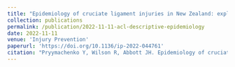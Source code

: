 ```yaml
---
title: "Epidemiology of cruciate ligament injuries in New Zealand: exploring differences by ethnicity and socioeconomic status"
collection: publications
permalink: /publication/2022-11-11-acl-descriptive-epidemiology
date: 2022-11-11
venue: 'Injury Prevention'
paperurl: 'https://doi.org/10.1136/ip-2022-044761'
citation: "Pryymachenko Y, Wilson R, Abbott JH. Epidemiology of cruciate ligament injuries in New Zealand: exploring differences by ethnicity and socioeconomic status. Injury Prevention;In Press."
---
```


